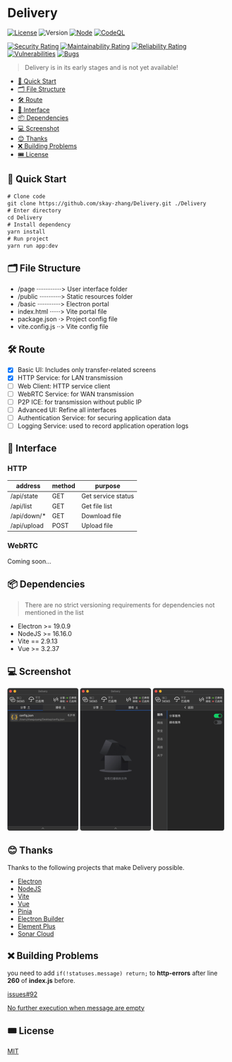 # Delivery

[![License](https://img.shields.io/badge/license-MIT-brightgreen.svg)](LICENSE)
![Version](https://img.shields.io/badge/dev-0.0.1-red.svg)
[![Node](https://img.shields.io/badge/node-%E2%89%A516.16.0-blue.svg)](https://nodejs.org/)
[![CodeQL](https://github.com/skay-zhang/Delivery/workflows/CodeQL/badge.svg)](https://github.com/skay-zhang/Delivery/security/code-scanning)

[![Security Rating](https://sonarcloud.io/api/project_badges/measure?project=skay-zhang_Delivery&metric=security_rating)](https://sonarcloud.io/summary/new_code?id=skay-zhang_Delivery)
[![Maintainability Rating](https://sonarcloud.io/api/project_badges/measure?project=skay-zhang_Delivery&metric=sqale_rating)](https://sonarcloud.io/summary/new_code?id=skay-zhang_Delivery)
[![Reliability Rating](https://sonarcloud.io/api/project_badges/measure?project=skay-zhang_Delivery&metric=reliability_rating)](https://sonarcloud.io/summary/new_code?id=skay-zhang_Delivery)
[![Vulnerabilities](https://sonarcloud.io/api/project_badges/measure?project=skay-zhang_Delivery&metric=vulnerabilities)](https://sonarcloud.io/summary/new_code?id=skay-zhang_Delivery)
[![Bugs](https://sonarcloud.io/api/project_badges/measure?project=skay-zhang_Delivery&metric=bugs)](https://sonarcloud.io/summary/new_code?id=skay-zhang_Delivery)

> Delivery is in its early stages and is not yet available!

* [🚀 Quick Start](#-quick-start)
* [🗂 File Structure](#-file-structure)
* [🛠 Route](#-route)
* [🧩 Interface](#-interface)
* [📦 Dependencies](#-dependencies)
* [💻 Screenshot](#-screenshot)
* [😊 Thanks](#-thanks)
* [❌ Building Problems](#-building-problems)
* [🎟 License](#-license)

## 🚀 Quick Start

```shell
# Clone code
git clone https://github.com/skay-zhang/Delivery.git ./Delivery
# Enter directory
cd Delivery
# Install dependency
yarn install
# Run project
yarn run app:dev
```

## 🗂 File Structure

* /page ··············> User interface folder
* /public ············> Static resources folder
* /basic ·············> Electron portal
* index.html ······> Vite portal file
* package.json ·> Project config file
* vite.config.js ··> Vite config file

## 🛠 Route

* [X] Basic UI: Includes only transfer-related screens
* [X] HTTP Service: for LAN transmission
* [ ] Web Client: HTTP service client
* [ ] WebRTC Service: for WAN transmission
* [ ] P2P ICE: for transmission without public IP
* [ ] Advanced UI: Refine all interfaces
* [ ] Authentication Service: for securing application data
* [ ] Logging Service: used to record application operation logs

## 🧩 Interface

### HTTP

| address | method | purpose |
| -- | -- | -- |
| /api/state | GET | Get service status |
| /api/list | GET | Get file list |
| /api/down/* | GET | Download file |
| /api/upload | POST | Upload file |

### WebRTC

Coming soon...

## 📦 Dependencies

> There are no strict versioning requirements for dependencies not mentioned in the list

* Electron >= 19.0.9
* NodeJS >= 16.16.0
* Vite == 2.9.13
* Vue >= 3.2.37

## 💻 Screenshot

<div>
  <img src="doc/screenshot/share.png" width="32%" />
  <img src="doc/screenshot/receive.png" width="32%" />
  <img src="doc/screenshot/setting.png" width="32%" />
</div>

## 😊 Thanks
Thanks to the following projects that make Delivery possible.

* [Electron](https://github.com/electron/electron)
* [NodeJS](https://github.com/nodejs/node)
* [Vite](https://github.com/vitejs/vite)
* [Vue](https://github.com/vuejs/vue)
* [Pinia](https://github.com/vuejs/pinia)
* [Electron Builder](https://github.com/electron-userland/electron-builder)
* [Element Plus](https://github.com/element-plus/element-plus)
* [Sonar Cloud](https://sonarcloud.io/)

## ❌ Building Problems

you need to add `if(!statuses.message) return;` to **http-errors** after line **260** of **index.js** before.

[issues#92](https://github.com/jshttp/http-errors/issues/92)

[No further execution when message are empty](https://github.com/skay-zhang/http-errors/commit/9130e5a960571863a9204cf4fb34cc3014499e52)

## 🎟 License

[MIT](LICENSE)